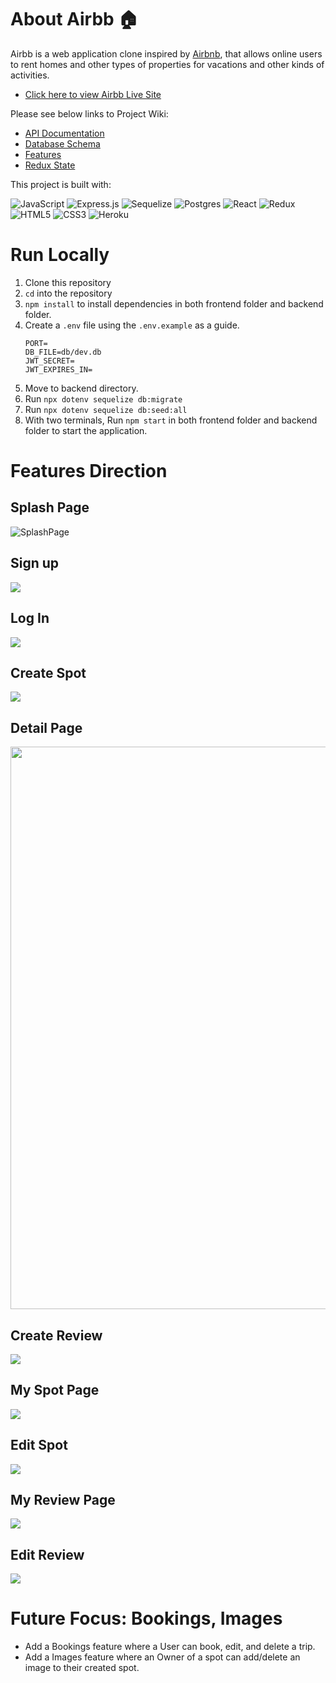 # About Airbb 🏠

Airbb is a web application clone inspired by [Airbnb](https://www.airbnb.com/), that allows online users to rent homes and other types of properties for vacations and other kinds of activities. 
* [Click here to view Airbb Live Site](https://backend-project-airbb.herokuapp.com/)

Please see below links to Project Wiki:
* [API Documentation](https://github.com/kevykim/Airbb-project/wiki/API-Documentation)
* [Database Schema](https://github.com/kevykim/Airbb-project/wiki/Database-Schema)
* [Features](https://github.com/kevykim/Airbb-project/wiki/Features)
* [Redux State](https://github.com/kevykim/Airbb-project/wiki/Redux-State)

This project is built with:  

![JavaScript](https://img.shields.io/badge/javascript-%23323330.svg?style=for-the-badge&logo=javascript&logoColor=%23F7DF1E)
![Express.js](https://img.shields.io/badge/express.js-%23404d59.svg?style=for-the-badge&logo=express&logoColor=%2361DAFB)
![Sequelize](https://img.shields.io/badge/Sequelize-52B0E7?style=for-the-badge&logo=Sequelize&logoColor=white)
![Postgres](https://img.shields.io/badge/postgres-%23316192.svg?style=for-the-badge&logo=postgresql&logoColor=white)
![React](https://img.shields.io/badge/react-%2320232a.svg?style=for-the-badge&logo=react&logoColor=%2361DAFB)
![Redux](https://img.shields.io/badge/redux-%23593d88.svg?style=for-the-badge&logo=redux&logoColor=white)
![HTML5](https://img.shields.io/badge/html5-%23E34F26.svg?style=for-the-badge&logo=html5&logoColor=white)
![CSS3](https://img.shields.io/badge/css3-%231572B6.svg?style=for-the-badge&logo=css3&logoColor=white)
![Heroku](https://img.shields.io/badge/heroku-%23430098.svg?style=for-the-badge&logo=heroku&logoColor=white)


# Run Locally

1. Clone this repository
2. `cd` into the repository
3. `npm install` to install dependencies in both frontend folder and backend folder.
4. Create a `.env` file using the `.env.example` as a guide.
    ```
    PORT=
    DB_FILE=db/dev.db
    JWT_SECRET=
    JWT_EXPIRES_IN=
    ```
5. Move to backend directory.
6. Run `npx dotenv sequelize db:migrate` 
7. Run `npx dotenv sequelize db:seed:all`
8. With two terminals, Run `npm start` in both frontend folder and backend folder to start the application.

# Features Direction

## Splash Page
![SplashPage](./frontend/public/readmeimages/Airbb%20Splash1024_1.jpg)

## Sign up
<img src="./frontend/public/readmeimages/Airbb%20Signup.png"/>

## Log In
<img src='./frontend/public/readmeimages/Airbb%20Login.png'/>

## Create Spot
<img src='./frontend/public/readmeimages/Airbb%20CreateSpot.png'/>

## Detail Page
<img src="./frontend/public/readmeimages/Airbb%20Detail.jpg" height='900' width='900'/> 

## Create Review 
<img src='./frontend/public/readmeimages/Airbb%20CreateReview.png'/>

## My Spot Page
<img src="./frontend/public/readmeimages/Airbb%20myspot.png"/>

## Edit Spot
<img src="./frontend/public/readmeimages/Airbb%20Editspot.png "/>

## My Review Page
<img src='./frontend/public/readmeimages/Airbb%20myreview.png'/>

## Edit Review
<img src="./frontend/public/readmeimages/Airbb%20Editreview.png" />

# Future Focus: Bookings, Images

- Add a Bookings feature where a User can book, edit, and delete a trip. 
- Add a Images feature where an Owner of a spot can add/delete an image to their created spot.
